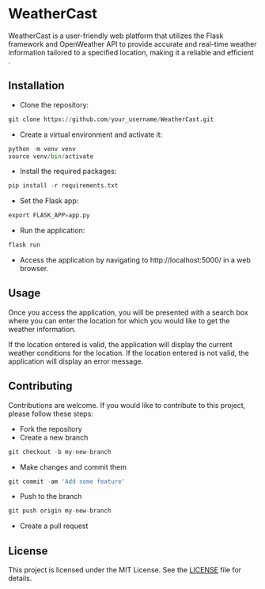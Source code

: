 # WeatherCast
WeatherCast is a user-friendly web platform that utilizes the Flask framework and OpenWeather API to provide accurate and real-time weather information tailored to a specified location, making it a reliable and efficient .

## Installation
- Clone the repository:
```python
git clone https://github.com/your_username/WeatherCast.git
```

- Create a virtual environment and activate it:
```python
python -m venv venv
source venv/bin/activate
```
- Install the required packages:
```python
pip install -r requirements.txt
```
- Set the Flask app:
```python
export FLASK_APP=app.py
```
- Run the application:
```python
flask run
```
- Access the application by navigating to http://localhost:5000/ in a web browser.
## Usage
Once you access the application, you will be presented with a search box where you can enter the location for which you would like to get the weather information.

If the location entered is valid, the application will display the current weather conditions for the location. If the location entered is not valid, the application will display an error message.

## Contributing
Contributions are welcome. If you would like to contribute to this project, please follow these steps:

- Fork the repository
- Create a new branch
```python
git checkout -b my-new-branch
```
- Make changes and commit them
```python
git commit -am 'Add some feature'
```
- Push to the branch
```python
git push origin my-new-branch
```
- Create a pull request

## License
This project is licensed under the MIT License. See the [LICENSE](https://github.com/TheHumanoidTyphoon/weathercast/blob/master/LICENSE) file for details.
